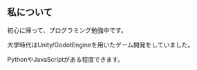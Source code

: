 ## 私について

初心に帰って、プログラミング勉強中です。

大学時代はUnity/GodotEngineを用いたゲーム開発をしていました。

PythonやJavaScriptがある程度できます。

